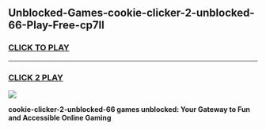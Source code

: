 
## Unblocked-Games-cookie-clicker-2-unblocked-66-Play-Free-cp7ll
<h3>
<a href="https://premium76.site?title=cookie-clicker-2-unblocked-66&ref=12A">CLICK TO PLAY</a></h3>
<hr>

<h3>
<a href="https://premium76.site?title=cookie-clicker-2-unblocked-66&ref=12A">CLICK 2 PLAY</a>
  
</h3>

<a href="https://premium76.site?title=cookie-clicker-2-unblocked-66&ref=12A"><img src="https://clearcache.store/games.png"></a>


**cookie-clicker-2-unblocked-66 games unblocked: Your Gateway to Fun and Accessible Online Gaming**
